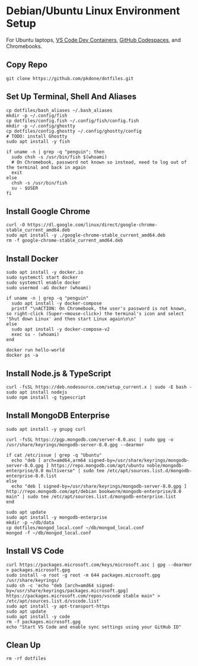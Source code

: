 # Debian/Ubuntu Linux Environment Setup

For Ubuntu laptops, [VS Code Dev Containers](https://code.visualstudio.com/docs/devcontainers/containers), [GitHub Codespaces](https://docs.github.com/en/codespaces/overview), and Chromebooks.

## Copy Repo

```console
git clone https://github.com/pkdone/dotfiles.git
```

## Set Up Terminal, Shell And Aliases

```console
cp dotfiles/bash_aliases ~/.bash_aliases
mkdir -p ~/.config/fish
cp dotfiles/config.fish ~/.config/fish/config.fish
mkdir -p ~/.config/ghostty
cp dotfiles/config.ghostty ~/.config/ghostty/config
# TODO: install Ghostty
sudo apt install -y fish

if uname -n | grep -q "penguin"; then
  sudo chsh -s /usr/bin/fish $(whoami)
  # On Chromebook, password not known so instead, need to log out of the terminal and back in again
  exit
else
  chsh -s /usr/bin/fish
  su - $USER
fi
```

## Install Google Chrome

```console
curl -O https://dl.google.com/linux/direct/google-chrome-stable_current_amd64.deb
sudo apt install -y ./google-chrome-stable_current_amd64.deb
rm -f google-chrome-stable_current_amd64.deb
```

## Install Docker

```console
sudo apt install -y docker.io
sudo systemctl start docker
sudo systemctl enable docker
sudo usermod -aG docker (whoami)

if uname -n | grep -q "penguin"
  sudo apt install -y docker-compose
  printf "\nACTION: On Chromebook, the user's password is not known, so right-click (Super-<mouse-click>) the terminal's icon and select 'Shut down Linux' and then start Linux again\n\n"
else
  sudo apt install -y docker-compose-v2
  exec su - (whoami)
end
```

```console
docker run hello-world
docker ps -a
```

## Install Node.js & TypeScript

```console
curl -fsSL https://deb.nodesource.com/setup_current.x | sudo -E bash -
sudo apt install nodejs
sudo npm install -g typescript
```

## Install MongoDB Enterprise
```console
sudo apt install -y gnupg curl

curl -fsSL https://pgp.mongodb.com/server-8.0.asc | sudo gpg -o /usr/share/keyrings/mongodb-server-8.0.gpg --dearmor

if cat /etc/issue | grep -q "Ubuntu"
  echo "deb [ arch=amd64,arm64 signed-by=/usr/share/keyrings/mongodb-server-8.0.gpg ] https://repo.mongodb.com/apt/ubuntu noble/mongodb-enterprise/8.0 multiverse" | sudo tee /etc/apt/sources.list.d/mongodb-enterprise-8.0.list
else
  echo "deb [ signed-by=/usr/share/keyrings/mongodb-server-8.0.gpg ] http://repo.mongodb.com/apt/debian bookworm/mongodb-enterprise/8.0 main" | sudo tee /etc/apt/sources.list.d/mongodb-enterprise.list
end

sudo apt update
sudo apt install -y mongodb-enterprise
mkdir -p ~/db/data
cp dotfiles/mongod_local.conf ~/db/mongod_local.conf
mongod -f ~/db/mongod_local.conf
```

## Install VS Code

```console
curl https://packages.microsoft.com/keys/microsoft.asc | gpg --dearmor > packages.microsoft.gpg
sudo install -o root -g root -m 644 packages.microsoft.gpg /usr/share/keyrings/
sudo sh -c 'echo "deb [arch=amd64 signed-by=/usr/share/keyrings/packages.microsoft.gpg] https://packages.microsoft.com/repos/vscode stable main" > /etc/apt/sources.list.d/vscode.list'
sudo apt install -y apt-transport-https
sudo apt update
sudo apt install -y code
rm -f packages.microsoft.gpg
echo "Start VS Code and enable sync settings using your GitHub ID"
```

## Clean Up

```console
rm -rf dotfiles
```
